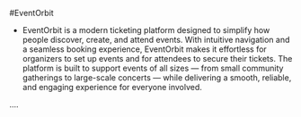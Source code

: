 #EventOrbit

- EventOrbit is a modern ticketing platform designed to simplify how people discover, create, and attend events. With intuitive navigation and a seamless booking experience, EventOrbit makes it effortless for organizers to set up events and for attendees to secure their tickets. The platform is built to support events of all sizes — from small community gatherings to large-scale concerts — while delivering a smooth, reliable, and engaging experience for everyone involved.

....
